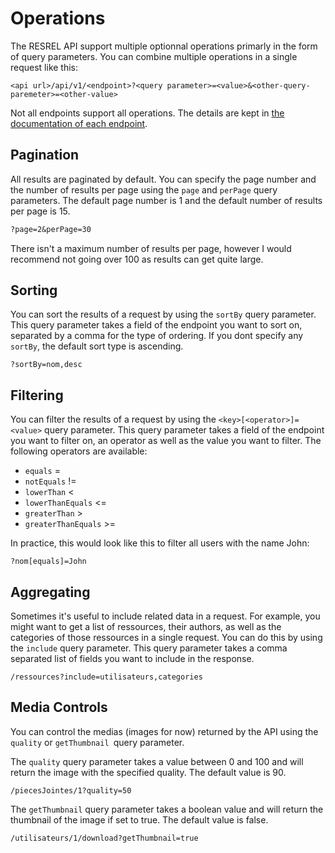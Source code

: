 # Operations

The RESREL API support multiple optionnal operations primarly in the form of query parameters. You can combine multiple operations in a single request like this:

```
<api url>/api/v1/<endpoint>?<query parameter>=<value>&<other-query-paremeter>=<other-value>
```

Not all endpoints support all operations. The details are kept in [the documentation of each endpoint](/enpoints/#list-of-endpoints).

## Pagination

All results are paginated by default. You can specify the page number and the number of results per page using the `page` and `perPage` query parameters. The default page number is 1 and the default number of results per page is 15. 

```md
?page=2&perPage=30
```

There isn't a maximum number of results per page, however I would recommend not going over 100 as results can get quite large.

## Sorting

You can sort the results of a request by using the `sortBy` query parameter. This query parameter takes a field of the endpoint you want to sort on, separated by a comma for the type of ordering. If you dont specify any `sortBy`, the default sort type is ascending.

```
?sortBy=nom,desc
```

## Filtering

You can filter the results of a request by using the `<key>[<operator>]=<value>` query parameter. This query parameter takes a field of the endpoint you want to filter on, an operator as well as the value you want to filter. The following operators are available:

   - `equals` =
   - `notEquals` !=
   - `lowerThan` <
   - `lowerThanEquals` <=
   - `greaterThan` >
   - `greaterThanEquals` >=

In practice, this would look like this to filter all users with the name John:

```
?nom[equals]=John
```

## Aggregating

Sometimes it's useful to include related data in a request. For example, you might want to get a list of ressources, their authors, as well as the categories of those ressources in a single request. You can do this by using the `include` query parameter. This query parameter takes a comma separated list of fields you want to include in the response.

```
/ressources?include=utilisateurs,categories
```

## Media Controls

You can control the medias (images for now) returned by the API using the `quality` or `getThumbnail `query parameter. 

The `quality` query parameter takes a value between 0 and 100 and will return the image with the specified quality. The default value is 90.

```
/piecesJointes/1?quality=50
```

The `getThumbnail` query parameter takes a boolean value and will return the thumbnail of the image if set to true. The default value is false.

```
/utilisateurs/1/download?getThumbnail=true
```

<br>